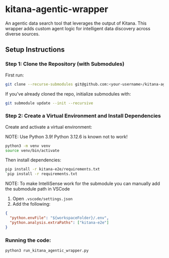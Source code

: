 # kitana-agentic-wrapper

An agentic data search tool that leverages the output of Kitana. This wrapper adds custom agent logic for intelligent data discovery across diverse sources.

## Setup Instructions

### Step 1: Clone the Repository (with Submodules)

First run:
```bash
git clone --recurse-submodules git@github.com:<your-username>/kitana-agentic-wrapper.git && cd kitana-agentic-wrapper
```

If you've already cloned the repo, initialize submodules with:

```bash
git submodule update --init --recursive
```

### Step 2: Create a Virtual Environment and Install Dependencies

Create and activate a virtual environment:

NOTE: Use Python 3.9! Python 3.12.6 is known not to work!

```bash
python3 -m venv venv
source venv/bin/activate
```

Then install dependencies:

```bash
pip install -r kitana-e2e/requirements.txt
`pip install -r requirements.txt
```

NOTE: To make IntelliSense work for the submodule you can manually add the submodule path in VSCode

1. Open `.vscode/settings.json`
2. Add the following:

```json
{
  "python.envFile": "${workspaceFolder}/.env",
  "python.analysis.extraPaths": ["kitana-e2e"]
}
```

### Running the code: 

```bash
python3 run_kitana_agentic_wrapper.py

```

